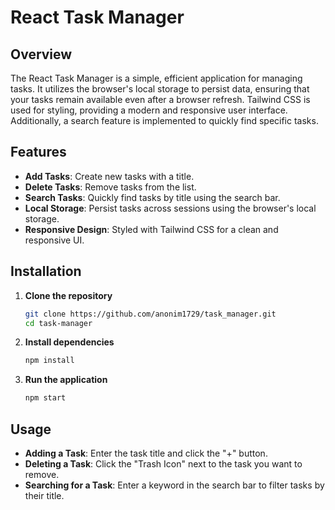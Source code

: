# React Task Manager

## Overview

The React Task Manager is a simple, efficient application for managing tasks. It utilizes the browser's local storage to persist data, ensuring that your tasks remain available even after a browser refresh. Tailwind CSS is used for styling, providing a modern and responsive user interface. Additionally, a search feature is implemented to quickly find specific tasks.

## Features

- **Add Tasks**: Create new tasks with a title.
- **Delete Tasks**: Remove tasks from the list.
- **Search Tasks**: Quickly find tasks by title using the search bar.
- **Local Storage**: Persist tasks across sessions using the browser's local storage.
- **Responsive Design**: Styled with Tailwind CSS for a clean and responsive UI.

## Installation

1. **Clone the repository**
    ```sh
    git clone https://github.com/anonim1729/task_manager.git
    cd task-manager
    ```

2. **Install dependencies**
    ```sh
    npm install
    ```

3. **Run the application**
    ```sh
    npm start
    ```

## Usage

- **Adding a Task**: Enter the task title and click the "+" button.
- **Deleting a Task**: Click the "Trash Icon" next to the task you want to remove.
- **Searching for a Task**: Enter a keyword in the search bar to filter tasks by their title.